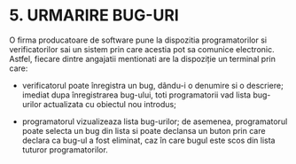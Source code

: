 # 5. URMARIRE BUG-URI

O firma producatoare de software pune la dispozitia programatorilor si verificatorilor sai un sistem
prin care acestia pot sa comunice electronic. Astfel, fiecare dintre angajatii mentionati are la dispoziție
un terminal prin care:

- verificatorul poate înregistra un bug, dându-i o denumire si o descriere; imediat dupa
    înregistrarea bug-ului, toti programatorii vad lista bug-urilor actualizata cu obiectul nou
    introdus;

- programatorul vizualizeaza lista bug-urilor; de asemenea, programatorul poate selecta un bug
    din lista si poate declansa un buton prin care declara ca bug-ul a fost eliminat, caz în care bugul este scos din lista tuturor programatorilor. 
